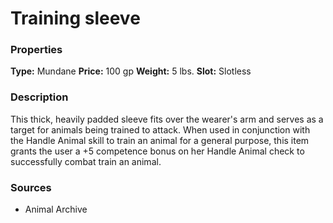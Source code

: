 ﻿---
Title: "Training sleeve"
Type: "Mundane"
Price: "100 gp"
Weight: "5 lbs."
Slot: "Slotless"
Description: |
  "This thick, heavily padded sleeve fits over the wearer's arm and serves as a target for animals being trained to attack. When used in conjunction with the Handle Animal skill to train an animal for a general purpose, this item grants the user a +5 competence bonus on her Handle Animal check to successfully combat train an animal."
Sources: "['Animal Archive']"
---

# Training sleeve

### Properties

**Type:** Mundane **Price:** 100 gp **Weight:** 5 lbs. **Slot:** Slotless

### Description

This thick, heavily padded sleeve fits over the wearer's arm and serves as a target for animals being trained to attack. When used in conjunction with the Handle Animal skill to train an animal for a general purpose, this item grants the user a +5 competence bonus on her Handle Animal check to successfully combat train an animal.

### Sources

* Animal Archive